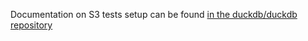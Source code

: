 Documentation on S3 tests setup can be found [in the duckdb/duckdb repository](https://github.com/duckdb/duckdb/blob/main/test/sql/copy/s3/README.md)
